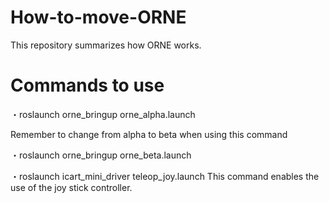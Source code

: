 # How-to-move-ORNE
This repository summarizes how ORNE works.
# Commands to use

 ・roslaunch orne_bringup orne_alpha.launch
 
 Remember to change from alpha to beta when using this command
 
 ・roslaunch orne_bringup orne_beta.launch
 
 ・roslaunch icart_mini_driver teleop_joy.launch
 This command enables the use of the joy stick controller.
